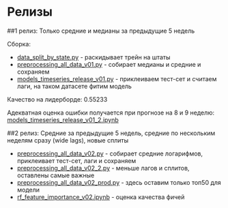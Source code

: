 # Релизы

##1 релиз: Только средние и медианы за предыдущие 5 недель

Сборка: 
* [data_split_by_state.py](../scripts/data_split_by_state.py) - раскидывает трейн на штаты
* [preprocessing_all_data_v01.py](release_v01/preprocessing_all_data_v01.py) - собирает медианы и средние и сохраняем
* [models_timeseries_release_v01.py](release_v01/models_timeseries_release_v01.py) - приклеиваем тест-сет и считаем лаги, на таком датасете фитим модель

Качество на лидерборде: 0.55233

Адекватная оценка ошибки получается при прогнозе на 8 и 9 неделю: 
[models_timeseries_release_v01_2.ipynb](../models/models_timeseries_release_v01_2.ipynb)

##2 релиз: Средние за предыдущие 5 недель, средние по нескольким неделям сразу (wide lags), новые сплиты

* [preprocessing_all_data_v02.py](release_v02/preprocessing_all_data_v02.py) - собирает средние логарифмов, приклеивает тест-сет, лаги и сохраняем
* [preprocessing_all_data_v02_2.py](release_v02/preprocessing_all_data_v02_2.py) - меньше лагов и сплитов, оставлены самые важные
* [preprocessing_all_data_v02_prod.py](release_v02/preprocessing_all_data_v02_prod.py) - здесь оставим только топ50 для модели
* [rf_feature_importance_v02.ipynb](release_v02/rf_feature_importance_v02.ipynb) - оценка качества фичей

